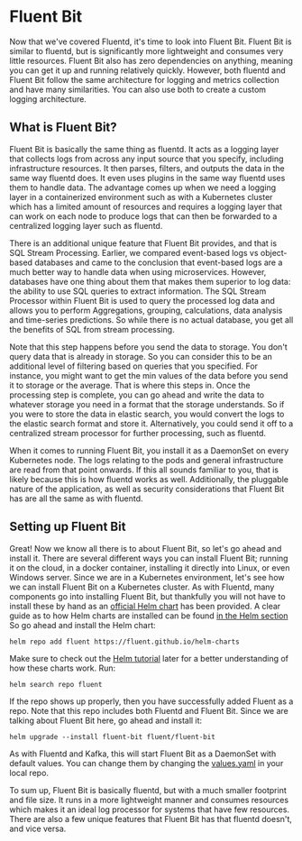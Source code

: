 # Fluent Bit

Now that we've covered Fluentd, it's time to look into Fluent Bit. Fluent Bit is similar to fluentd, but is significantly more lightweight and consumes very little resources. Fluent Bit also has zero dependencies on anything, meaning you can get it up and running relatively quickly. However, both fluentd and Fluent Bit follow the same architecture for logging and metrics collection and have many similarities. You can also use both to create a custom logging architecture.

## What is Fluent Bit?

Fluent Bit is basically the same thing as fluentd. It acts as a logging layer that collects logs from across any input source that you specify, including infrastructure resources. It then parses, filters, and outputs the data in the same way fluentd does. It even uses plugins in the same way fluentd uses them to handle data. The advantage comes up when we need a logging layer in a containerized environment such as with a Kubernetes cluster which has a limited amount of resources and requires a logging layer that can work on each node to produce logs that can then be forwarded to a centralized logging layer such as fluentd.

There is an additional unique feature that Fluent Bit provides, and that is SQL Stream Processing. Earlier, we compared event-based logs vs object-based databases and came to the conclusion that event-based logs are a much better way to handle data when using microservices. However, databases have one thing about them that makes them superior to log data: the ability to use SQL queries to extract information. The SQL Stream Processor within Fluent Bit is used to query the processed log data and allows you to perform Aggregations, grouping, calculations, data analysis and time-series predictions. So while there is no actual database, you get all the benefits of SQL from stream processing.

Note that this step happens before you send the data to storage. You don't query data that is already in storage. So you can consider this to be an additional level of filtering based on queries that you specified. For instance, you might want to get the min values of the data before you send it to storage or the average. That is where this steps in. Once the processing step is complete, you can go ahead and write the data to whatever storage you need in a format that the storage understands. So if you were to store the data in elastic search, you would convert the logs to the elastic search format and store it. Alternatively, you could send it off to a centralized stream processor for further processing, such as fluentd.

When it comes to running Fluent Bit, you install it as a DaemonSet on every Kubernetes node. The logs relating to the pods and general infrastructure are read from that point onwards. If this all sounds familiar to you, that is likely because this is how fluentd works as well. Additionally, the pluggable nature of the application, as well as security considerations that Fluent Bit has are all the same as with fluentd. 

## Setting up Fluent Bit

Great! Now we know all there is to about Fluent Bit, so let's go ahead and install it. There are several different ways you can install Fluent Bit; running it on the cloud, in a docker container, installing it directly into Linux, or even Windows server. Since we are in a Kubernetes environment, let's see how we can install Fluent Bit on a Kubernetes cluster. As with Fluentd, many components go into installing Fluent Bit, but thankfully you will not have to install these by hand as an [official Helm chart](https://github.com/fluent/helm-charts) has been provided. A clear guide as to how Helm charts are installed can be found [in the Helm section](../Helm101/installing-a-chart.md) So go ahead and install the Helm chart:

```
helm repo add fluent https://fluent.github.io/helm-charts
```

Make sure to check out the [Helm tutorial](../Helm101/what-is-helm.md) later for a better understanding of how these charts work. Run:

```
helm search repo fluent
```

If the repo shows up properly, then you have successfully added Fluent as a repo. Note that this repo includes both Fluentd and Fluent Bit. Since we are talking about Fluent Bit here, go ahead and install it:

```
helm upgrade --install fluent-bit fluent/fluent-bit
```

As with Fluentd and Kafka, this will start Fluent Bit as a DaemonSet with default values. You can change them by changing the [values.yaml](https://github.com/fluent/helm-charts/blob/master/charts/fluent-bit/values.yaml) in your local repo.

To sum up, Fluent Bit is basically fluentd, but with a much smaller footprint and file size. It runs in a more lightweight manner and consumes resources which makes it an ideal log processor for systems that have few resources. There are also a few unique features that Fluent Bit has that fluentd doesn't, and vice versa.